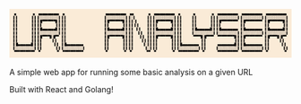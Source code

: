 ![# URL Analyser](public/url-analyser.png)

A simple web app for running some basic analysis on a given URL

Built with React and Golang!